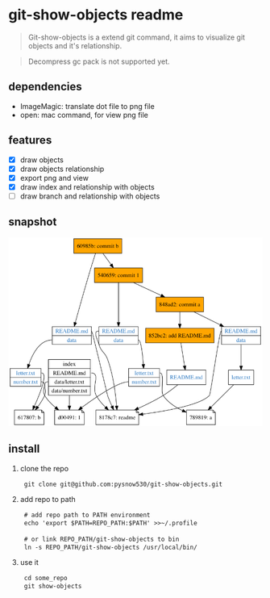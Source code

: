 # git-show-objects readme

> Git-show-objects is a extend git command, it aims to visualize git objects and it's relationship.

> Decompress gc pack is not supported yet.

## dependencies

* ImageMagic: translate dot file to png file
* open: mac command, for view png file

## features

* [x] draw objects
* [x] draw objects relationship
* [x] export png and view
* [x] draw index and relationship with objects
* [ ] draw branch and relationship with objects

## snapshot

![objects.png](snapshot/objects.png)

## install

1. clone the repo

        git clone git@github.com:pysnow530/git-show-objects.git

2. add repo to path

        # add repo path to PATH environment
        echo 'export $PATH=REPO_PATH:$PATH' >>~/.profile

        # or link REPO_PATH/git-show-objects to bin
        ln -s REPO_PATH/git-show-objects /usr/local/bin/

3. use it

        cd some_repo
        git show-objects
